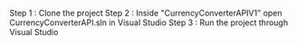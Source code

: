 Step 1 : Clone the project
Step 2 : Inside "CurrencyConverterAPIV1" open CurrencyConverterAPI.sln in Visual Studio
Step 3 : Run the project through Visual Studio
